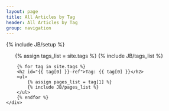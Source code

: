 ```yaml
---
layout: page
title: All Articles by Tag
header: All Articles by Tag
group: navigation
---
```

{% include JB/setup %}

<div class="wrapper">
	<div class="row">
		<ul class="tag_box inline">
  		{% assign tags_list = site.tags %}  
  		{% include JB/tags_list %}
		</ul>

		{% for tag in site.tags %} 
  		<h2 id="{{ tag[0] }}-ref">Tag: {{ tag[0] }}</h2>
  		<ul>
    		{% assign pages_list = tag[1] %}  
    		{% include JB/pages_list %}
  		</ul>
		{% endfor %}
	</div>
</div>